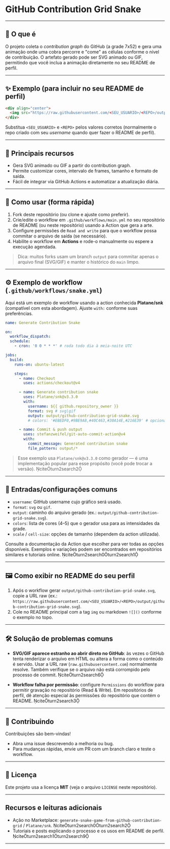 # GitHub Contribution Grid Snake

---

## 👀 O que é

O projeto coleta o *contribution graph* do GitHub (a grade 7x52) e gera uma animação onde uma cobra percorre e "come" as células conforme o nível de contribuição. O artefato gerado pode ser SVG animado ou GIF, permitindo que você inclua a animação diretamente no seu README de perfil.

---

## ✨ Exemplo (para incluir no seu README de perfil)

```md
<div align="center">
  <img src="https://raw.githubusercontent.com/<SEU_USUARIO>/<REPO>/output/github-contribution-grid-snake.svg" alt="GitHub Contribution Grid Snake" />
</div>
```

Substitua `<SEU_USUARIO>` e `<REPO>` pelos valores corretos (normalmente o repo criado com seu *username* quando quer fazer o README de perfil).

---

## 🧩 Principais recursos

* Gera SVG animado ou GIF a partir do contribution graph.
* Permite customizar cores, intervalo de frames, tamanho e formato de saída.
* Fácil de integrar via GitHub Actions e automatizar a atualização diária.

---

## 🚀 Como usar (forma rápida)

1. Fork deste repositório (ou clone e ajuste como preferir).
2. Crie/edite o workflow em `.github/workflows/main.yml` no seu repositório de README (ou neste repositório) usando a Action que gera a arte.
3. Configure permissões de `Read and write` para que o workflow possa commitar o arquivo de saída (se necessário).
4. Habilite o workflow em **Actions** e rode-o manualmente ou espere a execução agendada.

> Dica: muitos forks usam um branch `output` para commitar apenas o arquivo final (SVG/GIF) e manter o histórico do `main` limpo.

---

## ⚙️ Exemplo de workflow (`.github/workflows/snake.yml`)

Aqui está um exemplo de workflow usando a action conhecida **Platane/snk** (compatível com esta abordagem). Ajuste `with:` conforme suas preferências.

```yaml
name: Generate Contribution Snake

on:
  workflow_dispatch:
  schedule:
    - cron: '0 0 * * *' # roda todo dia à meia-noite UTC

jobs:
  build:
    runs-on: ubuntu-latest

    steps:
      - name: Checkout
        uses: actions/checkout@v4

      - name: Generate contribution snake
        uses: Platane/snk@v3.3.0
        with:
          username: ${{ github.repository_owner }}
          format: svg # svg|gif
          output: output/github-contribution-grid-snake.svg
          # colors: '#EBEDF0,#9BE9A8,#40C463,#30A14E,#216E39' # opcional

      - name: Commit & push output
        uses: stefanzweifel/git-auto-commit-action@v4
        with:
          commit_message: Generated contribution snake
          file_pattern: output/*
```

> Esse exemplo usa `Platane/snk@v3.3.0` como gerador — é uma implementação popular para esse propósito (você pode trocar a versão). citeturn2search2

---

## 🔧 Entradas/configurações comuns

* `username`: GitHub username cujo gráfico será usado.
* `format`: `svg` ou `gif`.
* `output`: caminho do arquivo gerado (ex.: `output/github-contribution-grid-snake.svg`).
* `colors`: lista de cores (4–5) que o gerador usa para as intensidades da grade.
* `scale` / `cell-size`: opções de tamanho (dependem da action utilizada).

Consulte a documentação da Action que escolher para ver todas as opções disponíveis. Exemplos e variações podem ser encontrados em repositórios similares e tutoriais online. citeturn2search0turn2search1

---

## 🖼️ Como exibir no README do seu perfil

1. Após o workflow gerar `output/github-contribution-grid-snake.svg`, copie a URL raw (ex.: `https://raw.githubusercontent.com/<SEU_USUARIO>/<REPO>/output/github-contribution-grid-snake.svg`).
2. Cole no README principal com a tag `img` ou markdown `![]()` conforme o exemplo no topo.

---

## 🛠️ Solução de problemas comuns

* **SVG/GIF aparece estranho ao abrir direto no GitHub**: às vezes o GitHub tenta renderizar o arquivo em HTML ou altera a forma como o conteúdo é servido. Usar a URL raw (`raw.githubusercontent.com`) normalmente resolve. Também verifique se o arquivo não está corrompido pelo processo de commit. citeturn2search6

* **Workflow falha por permissão**: configure `Permissions` do workflow para permitir gravação no repositório (Read & Write). Em repositórios de perfil, dê atenção especial às permissões do repositório que contém o README. citeturn2search3

---

## 🤝 Contribuindo

Contribuições são bem-vindas!

* Abra uma issue descrevendo a melhoria ou bug.
* Para mudanças rápidas, envie um PR com um branch claro e teste o workflow.

---

## 📜 Licença

Este projeto usa a licença **MIT** (veja o arquivo `LICENSE` neste repositório).

---

## Recursos e leituras adicionais

* Ação no Marketplace: `generate-snake-game-from-github-contribution-grid` / `Platane/snk`. citeturn2search0turn2search2
* Tutoriais e posts explicando o processo e os usos em README de perfil. citeturn2search1turn2search9

---

